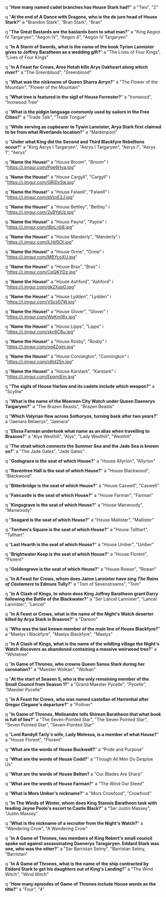 q "**How many named cadet branches has House Stark had?**"
a "Two", "2"

q "**At the end of A Dance with Dragons, who is the de jure head of House Stark?**"
a "Brandon Stark", "Bran Stark", "Bran"

q "**The Great Bastards are the bastards born to what man?**"
a "King Aegon IV Targaryen", "Aegon IV", "Aegon 4", "Aegon IV Targaryen"

q "**In A Storm of Swords, what is the name of the book Tyrion Lannister gives to Joffrey Baratheon as a wedding gift?**"
a "The Lives of Four Kings", "Lives of Four Kings"

q "**In A Feast for Crows, Areo Hotah kills Arys Oakheart along which river?**"
a "The Greenblood", "Greenblood"

q "**What was the nickname of Queen Sharra Arryn?**"
a "The Flower of the Mountain", "Flower of the Mountain"

q "**What tree is featured in the sigil of House Forrester?**"
a "Ironwood", "Ironwood Tree"

q "**What is the pidgin language commonly used by sailors in the Free Cities?**"
a "Trade Talk", "Trade Tongue"

q "**While serving as cupbearer to Tywin Lannister, Arya Stark first claimed to be from what Riverlands location?**"
a "Maidenpool"

q "**Under what King did the Second and Third Blackfyre Rebellions occur?**"
a "King Aerys I Targaryen", "Aerys I Targaryen", "Aerys I", "Aerys 1", "Aerys"

q "**Name the House!**"
a "House Broom", "Broom"
i "https://i.imgur.com/Pge6Hva.jpg"

q "**Name the House!**"
a "House Cargyll", "Cargyll"
i "https://i.imgur.com/GRjDvSw.jpg"

q "**Name the House!**"
a "House Falwell", "Falwell"
i "https://i.imgur.com/pVsvE2J.jpg"

q "**Name the House!**"
a "House Bettley", "Bettley"
i "https://i.imgur.com/2u9YdUz.jpg"

q "**Name the House!**"
a "House Payne", "Payne"
i "https://i.imgur.com/tBpLnb8.jpg"

q "**Name the House!**"
a "House Manderly", "Manderly"
i "https://i.imgur.com/iLHd5OI.jpg"

q "**Name the House!**"
a "House Orme", "Orme"
i "https://i.imgur.com/MBYcoXU.jpg"

q "**Name the House!**"
a "House Brax", "Brax"
i "https://i.imgur.com/CqQKYDz.jpg"

q "**Name the House!**"
a "House Ashford", "Ashford"
i "https://i.imgur.com/gk2XxpO.jpg"

q "**Name the House!**"
a "House Lydden", "Lydden"
i "https://i.imgur.com/VScs07W.jpg"

q "**Name the House!**"
a "House Glover", "Glover"
i "https://i.imgur.com/WpKm16x.jpg"

q "**Name the House!**"
a "House Lipps", "Lipps"
i "https://i.imgur.com/skc6C6u.jpg"

q "**Name the House!**"
a "House Rosby", "Rosby"
i "https://i.imgur.com/og4Zgmi.jpg"

q "**Name the House!**"
a "House Connington", "Connington"
i "https://i.imgur.com/o8jd25n.jpg"

q "**Name the House!**"
a "House Karstark", "Karstark"
i "https://i.imgur.com/EpgmIEm.jpg"

q "**The sigils of House Harlaw and its cadets include which weapon?**"
a "Scythe"

q "**What is the name of the Meereen City Watch under Queen Daenerys Targaryen?**"
a "The Brazen Beasts", "Brazen Beasts"

q "**Which Valyrian flew across Sothoryos, turning back after two years?**"
a "Jaenara Belaerys", "Jaenara"

q "**Elissa Farman undertook what name as an alias when travelling to Braavos?**"
a "Alys Westhill", "Alys", "Lady Westhill", "Westhill"

q "**The strait which connects the Summer Sea and the Jade Sea is known as?**"
a "The Jade Gates", "Jade Gates"

q "**Godsgrace is the seat of which House?**"
a "House Allyrion", "Allyrion"

q "**Raventree Hall is the seat of which House?**"
a "House Blackwood", "Blackwood"

q "**Bitterbridge is the seat of which House?**"
a "House Caswell", "Caswell"

q "**Faircastle is the seat of which House?**"
a "House Farman", "Farman"

q "**Kingsgrave is the seat of which House?**"
a "House Manwoody", "Manwoody"

q "**Seagard is the seat of which House?**"
a "House Mallister", "Mallister"

q "**Torrhen's Square is the seat of which House?**"
a "House Tallhart", "Tallhart"

q "**Last Hearth is the seat of which House?**"
a "House Umber", "Umber"

q "**Brightwater Keep is the seat of which House?**"
a "House Florent", "Florent"

q "**Goldengrove is the seat of which House?**"
a "House Rowan", "Rowan"

q "**In A Feast for Crows, whom does Jaime Lannister have sing *The Rains of Castamere* to Edmure Tully?**"
a "Tom of Sevenstreams", "Tom"

q "**In A Clash of Kings, to whom does King Joffrey Baratheon grant Darry following the Battle of the Blackwater?**"
a "Ser Lancel Lannister", "Lancel Lannister", "Lancel"

q "**In A Feast or Crows, what is the name of the Night's Watch deserter killed by Arya Stark in Braavos?**"
a "Dareon"

q "**Who was the last known member of the male line of House Blackfyre?**"
a "Maelys I Blackfyre", "Maelys Blackfyre", "Maelys"

q "**In A Clash of Kings, what is the name of the wildling village the Night's Watch discovers as abandoned containing a massive weirwood tree?**"
a "Whitetree"

q "**In Game of Thrones, who crowns Queen Sansa Stark during her coronation?**"
a "Maester Wolkan", "Wolkan"

q "**At the start of Season 5, who is the only remaining member of the Small Council from Season 1?**"
a "Grand Maester Pycelle", "Pycelle", "Maester Pycelle"

q "**In A Feast for Crows, who was named castellan of Harrenhal after Gregor Clegane's departure?**"
a "Polliver"

q "**In Game of Thrones, Melisandre tells Shireen Baratheon that what book is full of lies?**"
a "The Seven-Pointed Star", "The Seven Pointed Star", "Seven Pointed Star", "Seven-Pointed Star"

q "**Lord Randyll Tarly's wife, Lady Melessa, is a member of what House?**"
a "House Florent", "Florent"

q "**What are the words of House Buckwell?**"
a "Pride and Purpose"

q "**What are the words of House Codd?**"
a  "Though All Men Do Despise Us"

q "**What are the words of House Bolton?**
a "Our Blades Are Sharp"

q "**What are the words of House Farman?**"
a "The Wind Our Steed"

q "**What is Mors Umber's nickname?**"
a "Mors Crowfood", "Crowfood"

q "**In The Winds of Winter, whom does King Stannis Baratheon task with leading Jeyne Poole's escort to Castle Black?**"
a "Ser Justin Massey", "Justin Massey"

q "**What is the nickname of a recruiter from the Night's Watch?**"
a "Wandering Crow", "A Wandering Crow"

q "**In A Game of Thrones, two members of King Robert's small council spoke out against assassinating Daenerys Taragaryen. Eddard Stark was one, who was the other?**"
a "Ser Barristan Selmy", "Barristan Selmy, "Barristan"

q "**In A Game of Thrones, what is the name of the ship contracted by Eddard Stark to get his daughters out of King's Landing?**"
a "The Wind Witch", "Wind Witch"

q "**How many episodes of Game of Thrones include House words as the title?**"
a "Four", "4"



















































































































